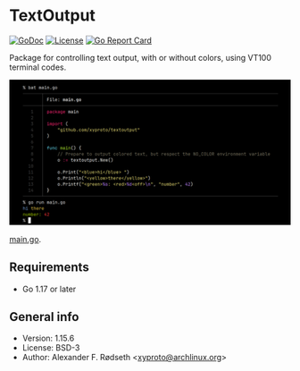 # TextOutput

[![GoDoc](https://godoc.org/github.com/xyproto/textoutput?status.svg)](https://godoc.org/github.com/xyproto/textoutput) [![License](https://img.shields.io/badge/license-BSD-green.svg?style=flat)](https://raw.githubusercontent.com/xyproto/textoutput/master/LICENSE) [![Go Report Card](https://goreportcard.com/badge/github.com/xyproto/textoutput)](https://goreportcard.com/report/github.com/xyproto/textoutput)

Package for controlling text output, with or without colors, using VT100 terminal codes.

![example use](img/example_use.png)

[main.go](cmd/print/main.go).

## Requirements

* Go 1.17 or later

## General info

* Version: 1.15.6
* License: BSD-3
* Author: Alexander F. Rødseth &lt;xyproto@archlinux.org&gt;
